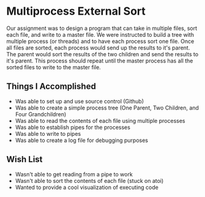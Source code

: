 Multiprocess External Sort
===========================

Our assignment was to design a program that can take in multiple files, sort each file, and write to a master file. We were instructed to build a tree with multiple process (or threads) and to have each process sort one file. Once all files are sorted, each process would send up the results to it's parent. The parent would sort the results of the two children and send the results to it's parent. This process should repeat until the master process has all the sorted files to write to the master file.

Things I Accomplished
---------------------
* Was able to set up and use source control (Github)
* Was able to create a simple process tree (One Parent, Two Children, and Four Grandchildren)
* Was able to read the contents of each file using multiple processes
* Was able to establish pipes for the processes
* Was able to write to pipes
* Was able to create a log file for debugging purposes

Wish List
---------
* Wasn't able to get reading from a pipe to work
* Wasn't able to sort the contents of each file (stuck on atoi)
* Wanted to provide a cool visualization of executing code
